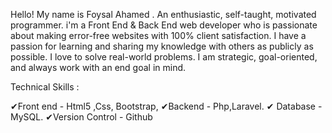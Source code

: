Hello! My name is Foysal Ahamed . An enthusiastic, self-taught, motivated programmer.
i'm a Front End & Back End web developer who is passionate about making error-free websites with 100% client satisfaction. I have a passion for learning and sharing my knowledge with others as publicly as possible. I love to solve real-world problems. I am strategic, goal-oriented, and always work with an end goal in mind.

Technical Skills :

✔Front end - Html5 ,Css, Bootstrap,
✔Backend - Php,Laravel.
✔ Database -MySQL.
✔Version Control - Github
